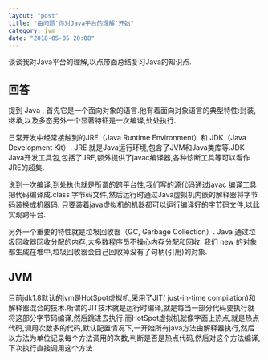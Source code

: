 ```yaml
---
layout: "post"
title: "由问题'你对Java平台的理解'开始"
category: jvm
date: "2018-05-05 20:08"
---
```


谈谈我对Java平台的理解,以点带面总结复习Java的知识点.

## 回答

提到 Java , 首先它是一个面向对象的语言.他有着面向对象语言的典型特性:封装,继承,以及多态另外一个显著特征是一次编译,处处执行.

日常开发中经常接触到的JRE（Java Runtime Environment）和 JDK（Java Development Kit）. JRE 就是Java运行环境,包含了JVM和Java类库等.JDK  Java开发工具包,包括了JRE,额外提供了javac编译器,各种诊断工具等可以看作JRE的超集.

说到一次编译,到处执也就是所谓的跨平台性,我们写的源代码通过javac 编译工具把代码编译成.class 字节码文件,然后运行时通过Java虚拟机内嵌的解释器将字节码装换成机器码. 只要装着java虚拟机的机器都可以运行编译好的字节码文件,以此实现跨平台.

另外一个重要的特性就是垃圾回收器（GC, Garbage Collection）. Java 通过垃圾回收器回收分配的内存,大多数程序员不操心内存分配和回收. 我们 new 的对象都生成在堆中,垃圾回收器会自己回收掉没有了句柄(引用)的对象.


## JVM

目前jdk1.8默认的jvm是HotSpot虚拟机,采用了JIT( just-in-time compilation)和解释器混合的技术.所谓的JIT技术就是运行时编译,就是每当一部分代码要执行就将这部分字节码编译,然后跳进去执行.而HotSpot虚拟机就像字面上热点,就是热点代码,调用次数多的代码,默认配置情况下,一开始所有java方法由解释器执行,然后以方法为单位记录每个方法调用的次数,判断是否是热点代码,然后对这个方法编译,下次执行直接调用这个方法.